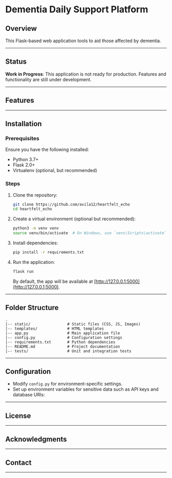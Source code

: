 # Dementia Daily Support Platform

## Overview

This Flask-based web application tools to aid those affected by dementia.

---

## Status

**Work in Progress**: This application is not ready for production. Features and functionality are still under development.

---

## Features

---

## Installation

### Prerequisites
Ensure you have the following installed:
- Python 3.7+
- Flask 2.0+
- Virtualenv (optional, but recommended)

### Steps
1. Clone the repository:
    ```bash
    git clone https://github.com/avila12/heartfelt_echo
    cd heartfelt_echo
    ```

2. Create a virtual environment (optional but recommended):
    ```bash
    python3 -m venv venv
    source venv/bin/activate  # On Windows, use `venv\Scripts\activate`
    ```

3. Install dependencies:
    ```bash
    pip install -r requirements.txt
    ```

4. Run the application:
    ```bash
    flask run
    ```
    By default, the app will be available at [http://127.0.0.1:5000](http://127.0.0.1:5000).

---

## Folder Structure

```
.
|-- static/                # Static files (CSS, JS, Images)
|-- templates/             # HTML templates
|-- app.py                 # Main application file
|-- config.py              # Configuration settings
|-- requirements.txt       # Python dependencies
|-- README.md              # Project documentation
|-- tests/                 # Unit and integration tests
```

---

## Configuration
- Modify `config.py` for environment-specific settings.
- Set up environment variables for sensitive data such as API keys and database URIs:

---


## License



---

## Acknowledgments

---

## Contact


---


